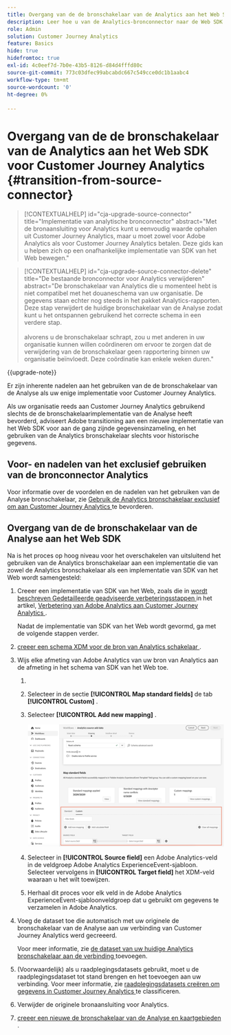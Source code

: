 ```yaml
---
title: Overgang van de de bronschakelaar van de Analytics aan het Web SDK voor Customer Journey Analytics
description: Leer hoe u van de Analytics-bronconnector naar de Web SDK overschakelt wanneer u een upgrade naar Customer Journey Analytics uitvoert
role: Admin
solution: Customer Journey Analytics
feature: Basics
hide: true
hidefromtoc: true
exl-id: 4c0eef7d-7b0e-43b5-8126-d84d4fffd80c
source-git-commit: 773c03dfec99abcabdc667c549cce0dc1b1aabc4
workflow-type: tm+mt
source-wordcount: '0'
ht-degree: 0%

---
```


# Overgang van de de bronschakelaar van de Analytics aan het Web SDK voor Customer Journey Analytics {#transition-from-source-connector}

<!-- markdownlint-disable MD034 -->

>[!CONTEXTUALHELP]
>id="cja-upgrade-source-connector"
>title="Implementatie van analytische bronconnector"
>abstract="Met de bronaansluiting voor Analytics kunt u eenvoudig waarde ophalen uit Customer Journey Analytics, maar u moet zowel voor Adobe Analytics als voor Customer Journey Analytics betalen. Deze gids kan u helpen zich op een onafhankelijke implementatie van SDK van het Web bewegen."

<!-- markdownlint-enable MD034 -->

<!-- markdownlint-disable MD034 -->

>[!CONTEXTUALHELP]
>id="cja-upgrade-source-connector-delete"
>title="De bestaande bronconnector voor Analytics verwijderen"
>abstract="De bronschakelaar van Analytics die u momenteel hebt is niet compatibel met het douaneschema van uw organisatie. De gegevens staan echter nog steeds in het pakket Analytics-rapporten. Deze stap verwijdert de huidige bronschakelaar van de Analyse zodat kunt u het ontspannen gebruikend het correcte schema in een verdere stap.<br><br> alvorens u de bronschakelaar schrapt, zou u met anderen in uw organisatie kunnen willen coördineren om ervoor te zorgen dat de verwijdering van de bronschakelaar geen rapportering binnen uw organisatie beïnvloedt. Deze coördinatie kan enkele weken duren."

<!-- markdownlint-enable MD034 -->

{{upgrade-note}}

Er zijn inherente nadelen aan het gebruiken van de de bronschakelaar van de Analyse als uw enige implementatie voor Customer Journey Analytics.

Als uw organisatie reeds aan Customer Journey Analytics gebruikend slechts de de bronschakelaarimplementatie van de Analyse heeft bevorderd, adviseert Adobe transitioning aan een nieuwe implementatie van het Web SDK voor aan de gang zijnde gegevensinzameling, en het gebruiken van de Analytics bronschakelaar slechts voor historische gegevens.

## Voor- en nadelen van het exclusief gebruiken van de bronconnector Analytics

Voor informatie over de voordelen en de nadelen van het gebruiken van de Analyse bronschakelaar, zie [ Gebruik de Analytics bronschakelaar exclusief om aan Customer Journey Analytics ](/help/getting-started/cja-upgrade/cja-upgrade-alternative-source-connector.md) te bevorderen.

## Overgang van de de bronschakelaar van de Analyse aan het Web SDK

Na is het proces op hoog niveau voor het overschakelen van uitsluitend het gebruiken van de Analytics bronschakelaar aan een implementatie die van zowel de Analytics bronschakelaar als een implementatie van SDK van het Web wordt samengesteld:

1. Creeer een implementatie van SDK van het Web, zoals die in [ wordt beschreven Gedetailleerde geadviseerde verbeteringsstappen ](/help/getting-started/cja-upgrade/cja-upgrade-recommendations.md#detailed-recommended-upgrade-steps) in het artikel, [ Verbetering van Adobe Analytics aan Customer Journey Analytics ](/help/getting-started/cja-upgrade/cja-upgrade-recommendations.md).

   Nadat de implementatie van SDK van het Web wordt gevormd, ga met de volgende stappen verder.

1. [ creeer een schema XDM voor de bron van Analytics schakelaar ](/help/getting-started/cja-upgrade/cja-upgrade-source-connector-schema.md).

1. Wijs elke afmeting van Adobe Analytics van uw bron van Analytics aan de afmeting in het schema van SDK van het Web toe.

   1. 
      <!-- how do you get here -->

   1. Selecteer in de sectie **[!UICONTROL Map standard fields]** de tab **[!UICONTROL Custom]** .

   1. Selecteer **[!UICONTROL Add new mapping]** .

      ![ gebieden van het kaartschema ](assets/schema-mapping.png)

   1. Selecteer in **[!UICONTROL Source field]** een Adobe Analytics-veld in de veldgroep Adobe Analytics ExperienceEvent-sjabloon. Selecteer vervolgens in **[!UICONTROL Target field]** het XDM-veld waaraan u het wilt toewijzen.

   1. Herhaal dit proces voor elk veld in de Adobe Analytics ExperienceEvent-sjabloonveldgroep dat u gebruikt om gegevens te verzamelen in Adobe Analytics.

1. Voeg de dataset toe die automatisch met uw originele de bronschakelaar van de Analyse aan uw verbinding van Customer Journey Analytics werd gecreeerd.

   Voor meer informatie, zie [ de dataset van uw huidige Analytics bronschakelaar aan de verbinding ](/help/getting-started/cja-upgrade/cja-upgrade-source-connector-dataset.md) toevoegen.

1. (Voorwaardelijk) als u raadplegingsdatasets gebruikt, moet u de raadplegingsdataset tot stand brengen en het toevoegen aan uw verbinding. Voor meer informatie, zie [ raadplegingsdatasets creëren om gegevens in Customer Journey Analytics ](/help/getting-started/cja-upgrade/cja-upgrade-dataset-lookup.md) te classificeren.

1. Verwijder de originele bronaansluiting voor Analytics. <!-- need to add steps somewhere about how to do this -->

1. [ creeer een nieuwe de bronschakelaar van de Analyse en kaartgebieden ](/help/getting-started/cja-upgrade/cja-upgrade-source-connector.md).
